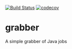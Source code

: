 [![Build Status](https://travis-ci.com/MaxRybetsky/grabber.svg?branch=master)](https://travis-ci.com/MaxRybetsky/grabber)
[![codecov](https://codecov.io/gh/MaxRybetsky/grabber/branch/master/graph/badge.svg)](https://codecov.io/gh/MaxRybetsky/grabber)
# grabber
A simple grabber of Java jobs
